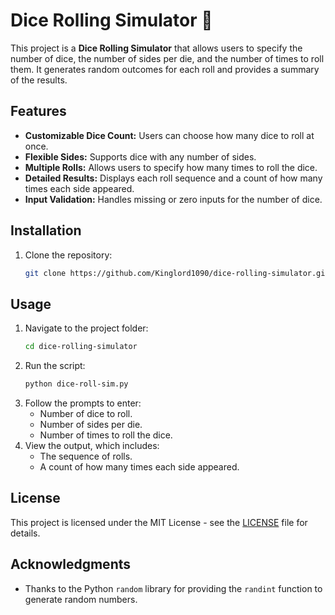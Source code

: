 
# Dice Rolling Simulator 🎲

This project is a **Dice Rolling Simulator** that allows users to specify the number of dice, the number of sides per die, and the number of times to roll them. It generates random outcomes for each roll and provides a summary of the results.

## Features

- **Customizable Dice Count:** Users can choose how many dice to roll at once.
- **Flexible Sides:** Supports dice with any number of sides.
- **Multiple Rolls:** Allows users to specify how many times to roll the dice.
- **Detailed Results:** Displays each roll sequence and a count of how many times each side appeared.
- **Input Validation:** Handles missing or zero inputs for the number of dice.

## Installation

1. Clone the repository:
    ```bash
    git clone https://github.com/Kinglord1090/dice-rolling-simulator.git
    ```

## Usage

1. Navigate to the project folder:
    ```bash
    cd dice-rolling-simulator
    ```
2. Run the script:
    ```bash
    python dice-roll-sim.py
    ```
3. Follow the prompts to enter:
   - Number of dice to roll.
   - Number of sides per die.
   - Number of times to roll the dice.
4. View the output, which includes:
   - The sequence of rolls.
   - A count of how many times each side appeared.

## License

This project is licensed under the MIT License - see the [LICENSE](LICENSE) file for details.

## Acknowledgments

- Thanks to the Python `random` library for providing the `randint` function to generate random numbers.
